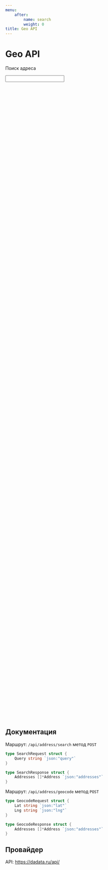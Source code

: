 ```yaml
---
menu:
    after:
        name: search
        weight: 0
title: Geo API
---
```


# Geo API
<link rel="stylesheet" href="https://unpkg.com/leaflet@1.7.1/dist/leaflet.css" crossorigin=""/>

<p>Поиск адреса</p>
<input id="search" />

<div id="result"></div>

<div id="mapid" style="height: 50vh"></div>

## Документация

Маршрут: `/api/address/search` метод `POST`
```go
type SearchRequest struct {
    Query string `json:"query"`
}
```

```go
type SearchResponse struct {
    Addresses []*Address `json:"addresses"`
}
```

Маршрут: `/api/address/geocode` метод `POST`
```go
type GeocodeRequest struct {
    Lat string `json:"lat"`
    Lng string `json:"lng"`
}
```

```go
type GeocodeResponse struct {
    Addresses []*Address `json:"addresses"`
}
```

## Провайдер
API: https://dadata.ru/api/ 

<!-- Include Leaflet JavaScript -->
<script src="https://unpkg.com/leaflet@1.7.1/dist/leaflet.js" crossorigin=""></script>
<script>
    let startPos = [59.9311, 30.3609];
    var mymap = L.map('mapid').setView(startPos, 11);
    L.tileLayer('https://{s}.tile.openstreetmap.org/{z}/{x}/{y}.png', {
        attribution: 'Map data &copy; OpenStreetMap contributors',
        maxZoom: 18
    }).addTo(mymap);
    var currentMarker = null;
    // Обработчик события клика по карте
    mymap.on('click', function(e) {
        let data = {
            lat: e.latlng.lat.toString(),
            lng: e.latlng.lng.toString()
        };
        fetch('/api/address/geocode', {
            method: 'POST',
            headers: {
                'Content-Type': 'application/json'
            },
            body: JSON.stringify(data)
        })
        .then(response => response.json())
        .then(data => {
           table.setData(data.addresses);
           if (data.addresses.length > 0) {
                mymap.flyTo([data.addresses[0].lat, data.addresses[0].lon], 17);
                if (currentMarker) {
                    // Перемещение существующего маркера
                    currentMarker.setLatLng({lat: data.addresses[0].lat, lng: data.addresses[0].lon});
                } else {
                    // Создание нового маркера
                    currentMarker = L.marker({lat: data.addresses[0].lat, lng: data.addresses[0].lon}).addTo(mymap);
                }
           }
        })
        .catch(error => {
            console.log('Error:', error);
        });
    });
    // Сброс текущего маркера при двойном клике
    mymap.on('dblclick', function(e) {
        console.log('dblclick');
        if (currentMarker) {
            mymap.removeLayer(currentMarker);
            currentMarker = null;
        }
    });
</script>
<link href="https://unpkg.com/tabulator-tables@5.5.0/dist/css/tabulator.min.css" rel="stylesheet">
 <script type="text/javascript" src="https://unpkg.com/tabulator-tables@5.5.0/dist/js/tabulator.min.js"></script>
<script type="text/javascript">
//Build Tabulator
var tableData = [];
var table = new Tabulator("#result", {
    height:"311px",
    layout:"fitColumns",
    reactiveData:true, //turn on data reactivity
    responsiveLayout: "hide",
    data:tableData, //assign data to table
    placeholder:"No Data Set",
    selectable: true,
    autoColumns:true, //create columns from data field names
    rowClick:function(e, cell) {
        e.preventDefault();
        console.log("rowClick fired");
        e.stopPropagation();
    },
    selectableCheck:function(row){
        //row - row component
        let data = row.getData();
        if (data.lat != "" && data.lon != "") {
            mymap.flyTo([data.lat, data.lon], 17);
            if (currentMarker) {
                // Перемещение существующего маркера
                currentMarker.setLatLng({lat: data.lat, lng: data.lon});
            } else {
                // Создание нового маркера
                currentMarker = L.marker({lat: data.lat, lng: data.lon}).addTo(mymap);
            }
        }
        table.deselectRow();
        console.log("select fired");
        return true; //allow selection of rows where the age is greater than 18
    },
});
document.getElementById('search').addEventListener('input', function() {
    console.log('search change');
    if (this.value.length < 3) {
        return;
    }
    const data = {
        query: this.value
    };
    fetch('/api/address/search', {
        method: 'POST',
        headers: {
            'Content-Type': 'application/json'
        },
        body: JSON.stringify(data)
    })
    .then(response => response.json())
    .then(data => {
       table.setData(data.addresses);
       if (data.addresses.length > 0) {
            mymap.flyTo([data.addresses[0].lat, data.addresses[0].lon], 17);
       }
    })
    .catch(error => {
        console.log('Error:', error);
    });
});
</script>
